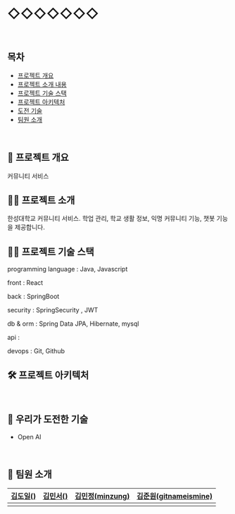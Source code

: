 # ◇◇◇◇◇◇◇
<br/>

## 목차
* [프로젝트 개요](#프로젝트-개요)
* [프로젝트 소개 내용](#프로젝트-소개)
* [프로젝트 기술 스택](#프로젝트-기술-스택)
* [프로젝트 아키텍처](#프로젝트-아키텍처)
* [도전 기술](#우리가-도전한-기술)
* [팀원 소개](#팀원-소개)
<br/>

## 🚀 프로젝트 개요
커뮤니티 서비스
<br/>

## 💁🏻 프로젝트 소개
한성대학교 커뮤니티 서비스. 학업 관리, 학교 생활 정보, 익명 커뮤니티 기능, 챗봇 기능을 제공합니다.
<br/>

## 🤹‍♂ 프로젝트 기술 스택
programming language : Java, Javascript

front : React

back : SpringBoot

security : SpringSecurity , JWT

db & orm : Spring Data JPA, Hibernate, mysql

api :

devops : Git, Github
<br/>

## 🛠 프로젝트 아키텍처

<br/>

## 💪 우리가 도전한 기술
- Open AI
<br/>

## 🙏 팀원 소개

| [김도일()]()                                        | [김민서()]()                                         | [김민정(minzung)](https://github.com/minzung/)                                      | [김준원(gitnameismine)](https://github.com/gitnameismine)                                         |
| ------------------------------------------------------- | ----------------------------------------------- | --------------------------------------------- | ----------------------------------------------- |
|  |  |  |  |

